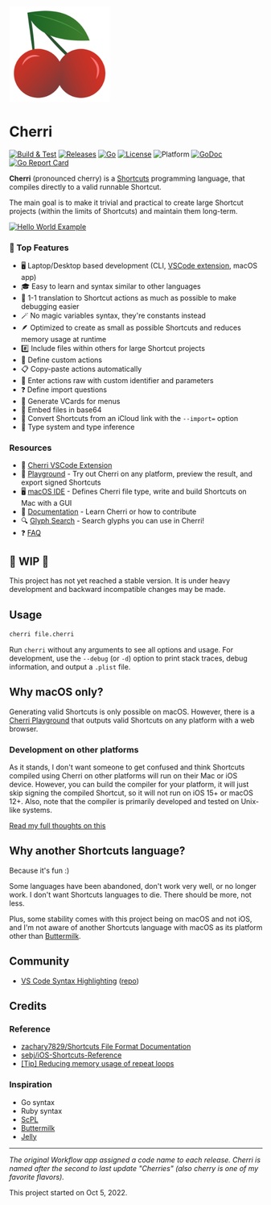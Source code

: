 <img src="https://github.com/electrikmilk/cherri/blob/main/assets/cherri_icon.png" width="200"/>

# Cherri

[![Build & Test](https://github.com/electrikmilk/cherri/actions/workflows/go.yml/badge.svg)](https://github.com/electrikmilk/cherri/actions/workflows/go.yml)
[![Releases](https://img.shields.io/github/v/release/electrikmilk/cherri?include_prereleases)](https://github.com/electrikmilk/cherri/releases)
[![Go](https://img.shields.io/github/go-mod/go-version/electrikmilk/cherri)](https://github.com/electrikmilk/cherri/blob/main/go.mod)
[![License](https://img.shields.io/github/license/electrikmilk/cherri)](https://github.com/electrikmilk/cherri/blob/main/LICENSE)
![Platform](https://img.shields.io/badge/platform-macOS-red)
[![GoDoc](https://godoc.org/github.com/golang/gddo?status.svg)](https://pkg.go.dev/github.com/electrikmilk/cherri?tab=doc)
[![Go Report Card](https://goreportcard.com/badge/github.com/electrikmilk/cherri)](https://goreportcard.com/report/github.com/electrikmilk/cherri)

**Cherri** (pronounced cherry) is a [Shortcuts](https://apps.apple.com/us/app/shortcuts/id1462947752) programming language, that compiles directly to a valid runnable Shortcut.

The main goal is to make it trivial and practical to create large Shortcut projects (within the limits of Shortcuts) and maintain them long-term.

[![Hello World Example](https://github.com/electrikmilk/cherri/assets/4368524/8532e8f7-245b-47f3-9691-8b1eac5774c7)](https://playground.cherrilang.org)

### 🌟 Top Features

- 🖥️ Laptop/Desktop based development (CLI, [VSCode extension](https://marketplace.visualstudio.com/items?itemName=electrikmilk.cherri-vscode-extension), macOS app)
- 🎓 Easy to learn and syntax similar to other languages
- 🐞 1-1 translation to Shortcut actions as much as possible to make debugging easier
- 🪄 No magic variables syntax, they're constants instead
- 🪶 Optimized to create as small as possible Shortcuts and reduces memory usage at runtime
- #️⃣ Include files within others for large Shortcut projects
- 🔧 Define custom actions
- 📋 Copy-paste actions automatically
- 🥩 Enter actions raw with custom identifier and parameters
- ❓ Define import questions
- 📇 Generate VCards for menus
- 📄 Embed files in base64
- 🔀 Convert Shortcuts from an iCloud link with the `--import=` option
- 🔢 Type system and type inference

### Resources

- 🍒 [Cherri VSCode Extension](https://marketplace.visualstudio.com/items?itemName=electrikmilk.cherri-vscode-extension)
- 🛝 [Playground](https://playground.cherrilang.org/) - Try out Cherri on any platform, preview the result, and export signed Shortcuts
- 🖥️ [macOS IDE](https://github.com/electrikmilk/cherri-macos-app) - Defines Cherri file type, write and build Shortcuts on Mac with a GUI
- 📄 [Documentation](https://cherrilang.org/language/) - Learn Cherri or how to contribute
- 🔍 [Glyph Search](https://glyphs.cherrilang.org/) - Search glyphs you can use in Cherri!
- ❓ [FAQ](https://cherrilang.org/faq)

## 📣 WIP 📣

This project has not yet reached a stable version. It is under heavy development and backward
incompatible changes may be made.

## Usage

```bash
cherri file.cherri
```

Run `cherri` without any arguments to see all options and usage. For development, use the `--debug` (or `-d`) option to print
stack traces, debug information, and output a `.plist` file.

## Why macOS only?

Generating valid Shortcuts is only possible on macOS. However, there is a [Cherri Playground](https://playground.cherrilang.org) that outputs valid Shortcuts on any platform with a web
browser.

### Development on other platforms

As it stands, I don't want someone to get confused and think Shortcuts compiled using Cherri on other platforms will run
on their Mac or iOS device. However, you can build the compiler for your platform, it will just skip signing the
compiled Shortcut, so it will not run on iOS 15+ or macOS 12+. Also, note that the compiler is primarily developed and
tested on Unix-like systems.

[Read my full thoughts on this](https://cherrilang.org/faq#why-macos-only)

## Why another Shortcuts language?

Because it's fun :)

Some languages have been abandoned, don't work very well, or no longer work. I don't want Shortcuts languages to die.
There should be more, not less.

Plus, some stability comes with this project being on macOS and not iOS, and I'm not aware of another Shortcuts language with macOS as its platform other than [Buttermilk](https://github.com/zachary7829/Buttermilk).

## Community

- [VS Code Syntax Highlighting](https://marketplace.visualstudio.com/items?itemName=erenyenigul.cherri) ([repo](https://github.com/erenyenigul/cherri-vscode-highlight))

## Credits

### Reference

- [zachary7829/Shortcuts File Format Documentation](https://zachary7829.github.io/blog/shortcuts/fileformat)
- [sebj/iOS-Shortcuts-Reference](https://github.com/sebj/iOS-Shortcuts-Reference)
- [[Tip] Reducing memory usage of repeat loops](https://www.reddit.com/r/shortcuts/comments/taceg7/tip_reducing_memory_usage_of_repeat_loops/)

### Inspiration

- Go syntax
- Ruby syntax
- [ScPL](https://github.com/pfgithub/scpl)
- [Buttermilk](https://github.com/zachary7829/Buttermilk)
- [Jelly](https://jellycuts.com)

---

_The original Workflow app assigned a code name to each release. Cherri is named after the second to last
update "Cherries" (also cherry is one of my favorite flavors)._

This project started on Oct 5, 2022.
